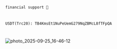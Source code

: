 <code>

financial support 🦋

USDT(Trc20):
TB4KmsEt1NuPeUemG279NqZBMcL8fTFpQA

</code>

![photo_2025-09-25_16-46-12](https://github.com/user-attachments/assets/1b24c37a-5e80-4556-b0a8-0e2b2efe1fc1)
